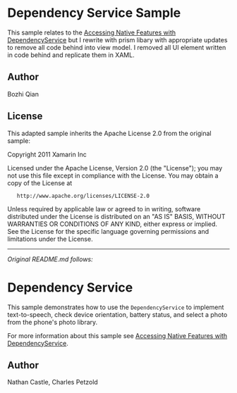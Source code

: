 Dependency Service Sample
=====================

This sample relates to the [Accessing Native Features with DependencyService](http://developer.xamarin.com/guides/xamarin-forms/application-fundamentals/dependency-service/) but I rewrite with prism libary with appropriate updates to remove all code behind into view model. I removed all UI element written in code behind and replicate them in XAML.   

Author
------

Bozhi Qian

License
-------

This adapted sample inherits the Apache License 2.0 from the original sample:

   Copyright 2011 Xamarin Inc

   Licensed under the Apache License, Version 2.0 (the "License");
   you may not use this file except in compliance with the License.
   You may obtain a copy of the License at

       http://www.apache.org/licenses/LICENSE-2.0

   Unless required by applicable law or agreed to in writing, software
   distributed under the License is distributed on an "AS IS" BASIS,
   WITHOUT WARRANTIES OR CONDITIONS OF ANY KIND, either express or implied.
   See the License for the specific language governing permissions and
   limitations under the License.

---

*Original README.md follows:*

Dependency Service
==================

This sample demonstrates how to use the `DependencyService` to implement text-to-speech, check device orientation, battery status, and select a photo from the phone's photo library.

For more information about this sample see [Accessing Native Features with DependencyService](http://developer.xamarin.com/guides/xamarin-forms/application-fundamentals/dependency-service/).

Author
------

Nathan Castle, Charles Petzold
